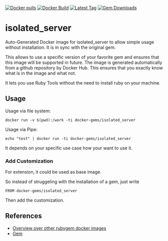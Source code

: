 [![Docker pulls](https://img.shields.io/docker/pulls/rubygem/isolated_server.svg)](https://hub.docker.com/r/rubygem/isolated_server/)
[![Docker Build](https://img.shields.io/docker/automated/rubygem/isolated_server.svg)](https://hub.docker.com/r/rubygem/isolated_server/)
[![Latest Tag](https://img.shields.io/github/tag/docker-rubygem/isolated_server.svg)](https://hub.docker.com/r/rubygem/isolated_server/)
[![Gem Downloads](https://img.shields.io/gem/dt/isolated_server.svg)](https://rubygems.org/gems/isolated_server/)
# isolated_server

Auto-Generated Docker image for isolated_server to allow simple usage without installation.
It is in sync with the original gem.

This allows to use a specific version of your favorite gem and ensures that this image will be supported in future.
The image is generated automatically from a github repository by Docker Hub.
This ensures that you exactly know what is in the image and what not.

It lets you use Ruby Tools without the need to install ruby on your machine.

## Usage

Usage via file system:

`docker run -v $(pwd):/work -ti docker-gems/isolated_server`

Usage via Pipe:

`echo "test" | docker run -ti docker-gems/isolated_server`

It depends on your specific use case how your want to use it.

### Add Customization

For extension, it could be used as base image.

So instead of struggeling with the installation of a gem, just write

`FROM docker-gems/isolated_server`

Then add the customization.

## References

 - [Overview over other rubygem docker images](https://github.com/thinkbot/docker-rubygem)
 - [Gem](https://rubygems.org/gems/isolated_server/)
